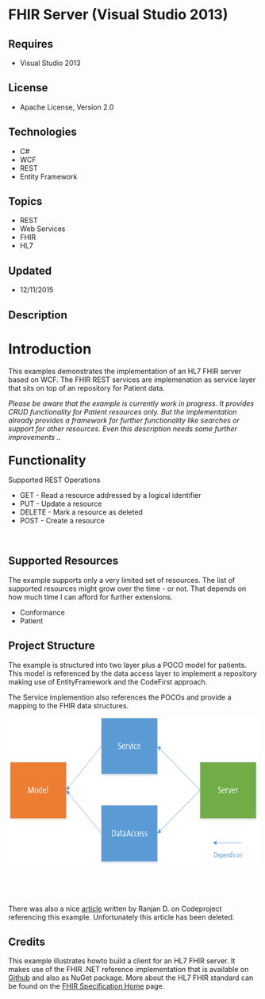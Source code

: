 # FHIR Server (Visual Studio 2013)
## Requires
- Visual Studio 2013
## License
- Apache License, Version 2.0
## Technologies
- C#
- WCF
- REST
- Entity Framework
## Topics
- REST
- Web Services
- FHIR
- HL7
## Updated
- 12/11/2015
## Description

<h1>Introduction</h1>
<p>This examples demonstrates the implementation of an HL7 FHIR server based on WCF. The FHIR REST services are implemenation as service layer that sits on top of an repository for Patient data.</p>
<p><em>Please be aware that the example is currently work in progress. It provides CRUD functionality for Patient resources only. But the implementation already provides a framework for further functionality like searches or support for other resources. Even
 this description needs some further improvements ..</em></p>
<h3><span style="font-size:1.5em">Functionality</span></h3>
<p>Supported REST Operations</p>
<ul>
<li>GET - Read a resource&nbsp;addressed by a logical identifier </li><li>PUT - Update a resource </li><li>DELETE - Mark a resource as deleted </li><li>POST - Create a resource </li></ul>
<p>&nbsp;</p>
<h2>Supported Resources</h2>
<p>The example supports only a very limited set of resources. The list of supported resources might grow over the time - or not. That depends on how much time I can afford for further extensions.</p>
<ul>
<li>Conformance </li><li>Patient </li></ul>
<h2>Project Structure</h2>
<p>The example is structured into two layer plus a POCO model for patients. This model is referenced by the data access layer to implement a repository making use of EntityFramework and the CodeFirst approach.</p>
<p>The Service implemention also references the POCOs and provide a mapping to the FHIR data structures.&nbsp;</p>
<p><img id="114785" src="114785-server.png" alt="" width="673" height="299"></p>
<p>&nbsp;</p>
<p>&nbsp;</p>
<p>There was&nbsp;also a nice <a href="http://www.codeproject.com/Articles/780830/Introduction-to-FHIR-Fast-Healthcare-Interoperabil" target="_blank">
article</a> written by Ranjan D. on Codeproject referencing this example. Unfortunately this article has been deleted.</p>
<h2>Credits</h2>
<p>This example illustrates howto build a client for an HL7 FHIR server. It makes use of the FHIR .NET reference implementation that is available on
<a href="https://github.com/ewoutkramer/fhir-net-api" target="_blank">Github</a> and also as NuGet package. More about the HL7 FHIR standard can be found on the
<a href="http://www.hl7.org/implement/standards/fhir/" target="_blank">FHIR Specification Home</a> page.&nbsp;</p>

